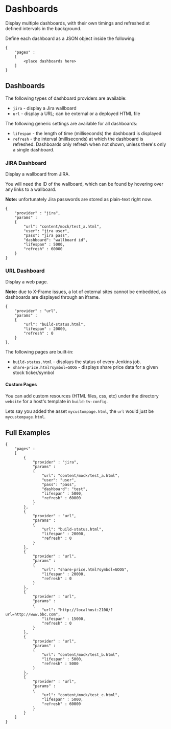 # Dashboards
Display multiple dashboards, with their own timings and refreshed at defined intervals in the background.

Define each dashboard as a JSON object inside the following:

````
{
    "pages" :
    [
        <place dashboards here>
    ]
}
````

## Dashboards
The following types of dashboard providers are available:
- `jira` - display a Jira wallboard
- `url` - display a URL; can be external or a deployed HTML file

The following generic settings are available for all dashboards:
- `lifespan` - the length of time (milliseconds) the dashboard is displayed
- `refresh` - the interval (milliseconds) at which the dashboard is refreshed. Dashboards only refresh when not shown, unless there's only a single dashboard.

### JIRA Dashboard
Display a wallboard from JIRA.

You will need the ID of the wallboard, which can be found by hovering over any links to a wallboard.

**Note:** unfortunately Jira passwords are stored as plain-text right now.

````
{
    "provider" : "jira",
    "params" :
    {
        "url": "content/mock/test_a.html",
        "user": "jira user",
        "pass": "jira pass",
        "dashboard": "wallboard id",
        "lifespan" : 5000,
        "refresh" : 60000
    }
}
````

### URL Dashboard
Display a web page.

**Note:** due to X-Frame issues, a lot of external sites cannot be embedded, as dashboards are displayed through an iframe.

````
{
    "provider" : "url",
    "params" :
    {
        "url": "build-status.html",
        "lifespan" : 20000,
        "refresh" : 0
    }
},
````

The following pages are built-in:
- `build-status.html` - displays the status of every Jenkins job.
- `share-price.html?symbol=GOOG` - displays share price data for a given stock ticker/symbol

#### Custom Pages
You can add custom resources (HTML files, css, etc) under the directory `website` for a host's template in `build-tv-config`.

Lets say you added the asset `mycustompage.html`, the `url` would just be `mycustompage.html`.

## Full Examples

````
{
    "pages" :
    [
        {
            "provider" : "jira",
            "params" :
            {
                "url": "content/mock/test_a.html",
                "user": "user",
                "pass": "pass",
                "dashboard": "test",
                "lifespan" : 5000,
                "refresh" : 60000
            }
        },
        {
            "provider" : "url",
            "params" :
            {
                "url": "build-status.html",
                "lifespan" : 20000,
                "refresh" : 0
            }
        },
        {
            "provider" : "url",
            "params" :
            {
                "url": "share-price.html?symbol=GOOG",
                "lifespan" : 20000,
                "refresh" : 0
            }
        },
        {
            "provider" : "url",
            "params" :
            {
                "url": "http://localhost:2100/?url=http://www.bbc.com",
                "lifespan" : 15000,
                "refresh" : 0
            }
        },
        {
            "provider" : "url",
            "params" :
            {
                "url": "content/mock/test_b.html",
                "lifespan" : 5000,
                "refresh" : 5000
            }
        },
        {
            "provider" : "url",
            "params" :
            {
                "url": "content/mock/test_c.html",
                "lifespan" : 5000,
                "refresh" : 60000
            }
        }
    ]
}

````